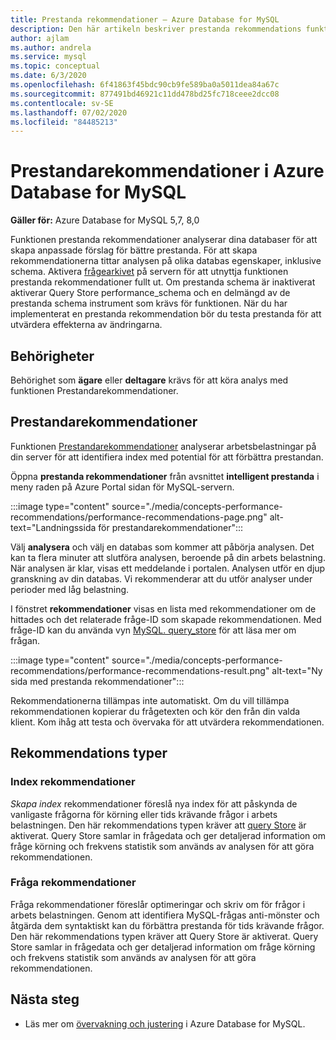 ```yaml
---
title: Prestanda rekommendationer – Azure Database for MySQL
description: Den här artikeln beskriver prestanda rekommendations funktionen i Azure Database for MySQL
author: ajlam
ms.author: andrela
ms.service: mysql
ms.topic: conceptual
ms.date: 6/3/2020
ms.openlocfilehash: 6f41863f45bdc90cb9fe589ba0a5011dea84a67c
ms.sourcegitcommit: 877491bd46921c11dd478bd25fc718ceee2dcc08
ms.contentlocale: sv-SE
ms.lasthandoff: 07/02/2020
ms.locfileid: "84485213"
---
```

# <a name="performance-recommendations-in-azure-database-for-mysql"></a>Prestandarekommendationer i Azure Database for MySQL

**Gäller för:** Azure Database for MySQL 5,7, 8,0

Funktionen prestanda rekommendationer analyserar dina databaser för att skapa anpassade förslag för bättre prestanda. För att skapa rekommendationerna tittar analysen på olika databas egenskaper, inklusive schema. Aktivera [frågearkivet](concepts-query-store.md) på servern för att utnyttja funktionen prestanda rekommendationer fullt ut. Om prestanda schema är inaktiverat aktiverar Query Store performance_schema och en delmängd av de prestanda schema instrument som krävs för funktionen. När du har implementerat en prestanda rekommendation bör du testa prestanda för att utvärdera effekterna av ändringarna.

## <a name="permissions"></a>Behörigheter

Behörighet som **ägare** eller **deltagare** krävs för att köra analys med funktionen Prestandarekommendationer.

## <a name="performance-recommendations"></a>Prestandarekommendationer

Funktionen [Prestandarekommendationer](concepts-performance-recommendations.md) analyserar arbetsbelastningar på din server för att identifiera index med potential för att förbättra prestandan.

Öppna **prestanda rekommendationer** från avsnittet **intelligent prestanda** i meny raden på Azure Portal sidan för MySQL-servern.

:::image type="content" source="./media/concepts-performance-recommendations/performance-recommendations-page.png" alt-text="Landningssida för prestandarekommendationer":::

Välj **analysera** och välj en databas som kommer att påbörja analysen. Det kan ta flera minuter att slutföra analysen, beroende på din arbets belastning. När analysen är klar, visas ett meddelande i portalen. Analysen utför en djup granskning av din databas. Vi rekommenderar att du utför analyser under perioder med låg belastning.

I fönstret **rekommendationer** visas en lista med rekommendationer om de hittades och det relaterade fråge-ID som skapade rekommendationen. Med fråge-ID kan du använda vyn [MySQL. query_store](concepts-query-store.md#mysqlquery_store) för att läsa mer om frågan.

:::image type="content" source="./media/concepts-performance-recommendations/performance-recommendations-result.png" alt-text="Ny sida med prestanda rekommendationer":::

Rekommendationerna tillämpas inte automatiskt. Om du vill tillämpa rekommendationen kopierar du frågetexten och kör den från din valda klient. Kom ihåg att testa och övervaka för att utvärdera rekommendationen.

## <a name="recommendation-types"></a>Rekommendations typer

### <a name="index-recommendations"></a>Index rekommendationer

*Skapa index* rekommendationer föreslå nya index för att påskynda de vanligaste frågorna för körning eller tids krävande frågor i arbets belastningen. Den här rekommendations typen kräver att [query Store](concepts-query-store.md) är aktiverat. Query Store samlar in frågedata och ger detaljerad information om fråge körning och frekvens statistik som används av analysen för att göra rekommendationen.

### <a name="query-recommendations"></a>Fråga rekommendationer

Fråga rekommendationer föreslår optimeringar och skriv om för frågor i arbets belastningen. Genom att identifiera MySQL-frågas anti-mönster och åtgärda dem syntaktiskt kan du förbättra prestanda för tids krävande frågor. Den här rekommendations typen kräver att Query Store är aktiverat. Query Store samlar in frågedata och ger detaljerad information om fråge körning och frekvens statistik som används av analysen för att göra rekommendationen.

## <a name="next-steps"></a>Nästa steg
- Läs mer om [övervakning och justering](concepts-monitoring.md) i Azure Database for MySQL.
